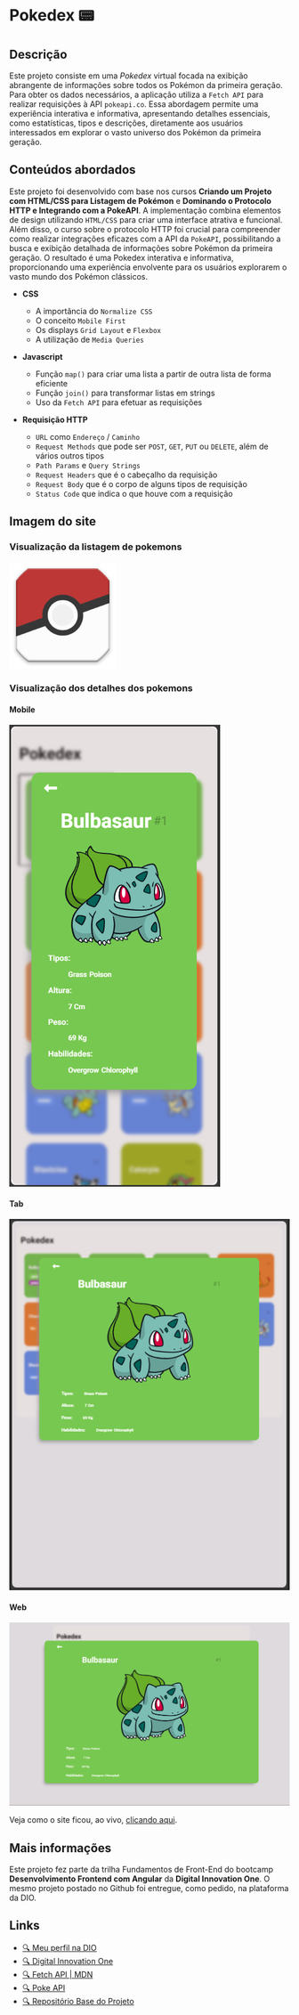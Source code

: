 # Pokedex 📟

## Descrição

Este projeto consiste em uma _Pokedex_ virtual focada na exibição abrangente de informações sobre todos os Pokémon da primeira geração. Para obter os dados necessários, a aplicação utiliza a `Fetch API` para realizar requisições à API `pokeapi.co`. Essa abordagem permite uma experiência interativa e informativa, apresentando detalhes essenciais, como estatísticas, tipos e descrições, diretamente aos usuários interessados em explorar o vasto universo dos Pokémon da primeira geração.

## Conteúdos abordados

Este projeto foi desenvolvido com base nos cursos **Criando um Projeto com HTML/CSS para Listagem de Pokémon** e **Dominando o Protocolo HTTP e Integrando com a PokeAPI**. A implementação combina elementos de design utilizando `HTML/CSS` para criar uma interface atrativa e funcional. Além disso, o curso sobre o protocolo HTTP foi crucial para compreender como realizar integrações eficazes com a API da `PokeAPI`, possibilitando a busca e exibição detalhada de informações sobre Pokémon da primeira geração. O resultado é uma Pokedex interativa e informativa, proporcionando uma experiência envolvente para os usuários explorarem o vasto mundo dos Pokémon clássicos.

- **CSS**

  - A importância do `Normalize CSS`
  - O conceito `Mobile First`
  - Os displays `Grid Layout` e `Flexbox`
  - A utilização de `Media Queries`

- **Javascript**

  - Função `map()` para criar uma lista a partir de outra lista de forma eficiente
  - Função `join()` para transformar listas em strings
  - Uso da `Fetch API` para efetuar as requisições

- **Requisição HTTP**
  - `URL` como `Endereço` / `Caminho`
  - `Request Methods` que pode ser `POST`, `GET`, `PUT` ou `DELETE`, além de vários outros tipos
  - `Path Params` e `Query Strings`
  - `Request Headers` que é o cabeçalho da requisição
  - `Request Body` que é o corpo de alguns tipos de requisição
  - `Status Code` que indica o que houve com a requisição

## Imagem do site

### Visualização da listagem de pokemons

![Imagem do site com alguns Pokemons](./assets/images/readme/pokedex.jpg)

### Visualização dos detalhes dos pokemons

#### Mobile

![Imagem do site com detalhes de pokemons](./assets/images/readme/pokedex-mobile.png)

#### Tab

![Imagem do site com detalhes de pokemons](./assets/images/readme/pokedex-pad.png)

#### Web

![Imagem do site com detalhes de pokemons](./assets/images/readme/pokedex-web.png)

Veja como o site ficou, ao vivo, [clicando aqui](https://github.com/aliciamendes/js-developer-pokedex "Visitar o repositório da Pokedex").

## Mais informações

Este projeto fez parte da trilha Fundamentos de Front-End do bootcamp **Desenvolvimento Frontend com Angular** da **Digital Innovation One**. O mesmo projeto postado no Github foi entregue, como pedido, na plataforma da DIO.

## Links

- [🔍 Meu perfil na DIO](https://www.dio.me/users/aliciabmendes)
- [🔍 Digital Innovation One](https://www.dio.me/)
- [🔍 Fetch API | MDN](https://developer.mozilla.org/en-US/docs/Web/API/Fetch_API)
- [🔍 Poke API](https://pokeapi.co/)
- [🔍 Repositório Base do Projeto](https://github.com/digitalinnovationone/js-developer-pokedex)
